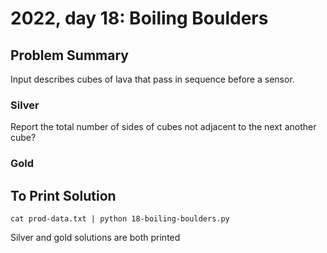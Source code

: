 # 2022, day 18: Boiling Boulders

## Problem Summary
Input describes cubes of lava that pass in sequence before a sensor.

### Silver
Report the total number of sides of cubes not adjacent to the next
another cube?

### Gold

## To Print Solution
`cat prod-data.txt | python 18-boiling-boulders.py`

Silver and gold solutions are both printed

